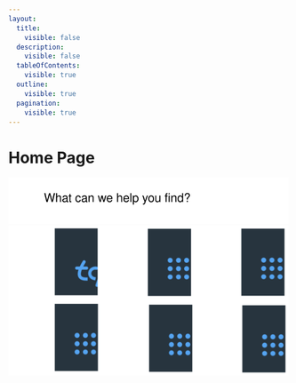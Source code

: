 ```yaml
---
layout:
  title:
    visible: false
  description:
    visible: false
  tableOfContents:
    visible: true
  outline:
    visible: true
  pagination:
    visible: true
---
```


# Home Page

<img src=".gitbook/assets/file.excalidraw.svg" alt="" class="gitbook-drawing">

<img src=".gitbook/assets/file.excalidraw (2).svg" alt="" class="gitbook-drawing">
